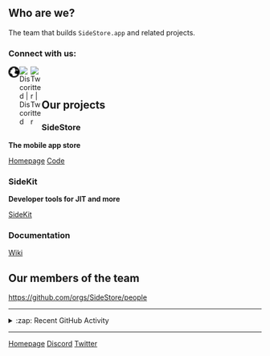 <!-- 
Docs: How to use GitHub README and actions to auto-generate embedded content.
https://github.com/anuraghazra/github-readme-stats
https://www.youtube.com/watch?v=n6d4KHSKqGk
https://github.com/rahuldkjain/github-profile-readme-generator
 -->

## Who are we?

The team that builds `SideStore.app` and related projects.

### Connect with us:

<!--
[![Website](https://img.shields.io/website?label=sidestore.io&style=for-the-badge&url=https://sidestore.io)](https://sidestore.io)
[![Twitter Follow](https://img.shields.io/twitter/follow/sidestore_io?color=1DA1F2&logo=twitter&style=for-the-badge)](https://twitter.com/intent/follow?original_referer=https%3A%2F%2Fgithub.com%2Fsidestore&screen_name=sidestore)
[![GitHub Followers](https://img.shields.io/github/followers/sidestore?style=for-the-badge)]()
[![GitHub Sponsors](https://img.shields.io/github/sponsors/sidestore?style=for-the-badge
)]() 
-->

[<img align="left" alt="sidestore.io" width="22px" src="https://raw.githubusercontent.com/iconic/open-iconic/master/svg/globe.svg" />][website]
[<img align="left" alt="Discord | Discord" width="22px" src="https://cdn.jsdelivr.net/npm/simple-icons@v3/icons/discord.svg" />][discord]
[<img align="left" alt="Twitter | Twitter" width="22px" src="https://cdn.jsdelivr.net/npm/simple-icons@v3/icons/twitter.svg" />][twitter]

<br />
<br />

## Our projects

### SideStore

__The mobile app store__

[Homepage][website]
[Code][git.sidestore]

### SideKit

__Developer tools for JIT and more__

[SideKit][git.sidekit]

### Documentation

[Wiki][wiki]

## Our members of the team

https://github.com/orgs/SideStore/people

---

<details>
  <summary>:zap: Recent GitHub Activity</summary>

<!--START_SECTION:activity-->
1. ❗️ Opened issue [#1044](https://github.com/SideStore/SideStore/issues/1044) in [SideStore/SideStore](https://github.com/SideStore/SideStore)
2. 🗣 Commented on [#1043](https://github.com/SideStore/SideStore/issues/1043) in [SideStore/SideStore](https://github.com/SideStore/SideStore)
3. 🗣 Commented on [#1043](https://github.com/SideStore/SideStore/issues/1043) in [SideStore/SideStore](https://github.com/SideStore/SideStore)
4. ❗️ Opened issue [#1043](https://github.com/SideStore/SideStore/issues/1043) in [SideStore/SideStore](https://github.com/SideStore/SideStore)
5. 🗣 Commented on [#1008](https://github.com/SideStore/SideStore/issues/1008) in [SideStore/SideStore](https://github.com/SideStore/SideStore)
6. 🗣 Commented on [#1008](https://github.com/SideStore/SideStore/issues/1008) in [SideStore/SideStore](https://github.com/SideStore/SideStore)
7. 🗣 Commented on [#1008](https://github.com/SideStore/SideStore/issues/1008) in [SideStore/SideStore](https://github.com/SideStore/SideStore)
8. 🗣 Commented on [#1042](https://github.com/SideStore/SideStore/issues/1042) in [SideStore/SideStore](https://github.com/SideStore/SideStore)
9. ❗️ Opened issue [#1042](https://github.com/SideStore/SideStore/issues/1042) in [SideStore/SideStore](https://github.com/SideStore/SideStore)
10. 🗣 Commented on [#25](https://github.com/SideStore/StosVPN/issues/25) in [SideStore/StosVPN](https://github.com/SideStore/StosVPN)
11. 🗣 Commented on [#25](https://github.com/SideStore/StosVPN/issues/25) in [SideStore/StosVPN](https://github.com/SideStore/StosVPN)
12. ❗️ Closed issue [#27](https://github.com/SideStore/StosVPN/issues/27) in [SideStore/StosVPN](https://github.com/SideStore/StosVPN)
13. ❗️ Opened issue [#27](https://github.com/SideStore/StosVPN/issues/27) in [SideStore/StosVPN](https://github.com/SideStore/StosVPN)
14. 🗣 Commented on [#1041](https://github.com/SideStore/SideStore/issues/1041) in [SideStore/SideStore](https://github.com/SideStore/SideStore)
15. ❗️ Opened issue [#1041](https://github.com/SideStore/SideStore/issues/1041) in [SideStore/SideStore](https://github.com/SideStore/SideStore)
16. 🗣 Commented on [#25](https://github.com/SideStore/apple-private-apis/issues/25) in [SideStore/apple-private-apis](https://github.com/SideStore/apple-private-apis)
17. 🗣 Commented on [#25](https://github.com/SideStore/apple-private-apis/issues/25) in [SideStore/apple-private-apis](https://github.com/SideStore/apple-private-apis)
18. 🗣 Commented on [#25](https://github.com/SideStore/apple-private-apis/issues/25) in [SideStore/apple-private-apis](https://github.com/SideStore/apple-private-apis)
19. 🗣 Commented on [#25](https://github.com/SideStore/apple-private-apis/issues/25) in [SideStore/apple-private-apis](https://github.com/SideStore/apple-private-apis)
20. 💪 Opened PR [#25](https://github.com/SideStore/apple-private-apis/pull/25) in [SideStore/apple-private-apis](https://github.com/SideStore/apple-private-apis)
<!--END_SECTION:activity-->

</details>

---

[Homepage][patreon] [Discord][discord] [Twitter][twitter]

<!--
- [Patreon][patreon]
- [OpenCollective][opencollective]
- [YouTube][youtube]
-->

[website]: https://sidestore.io
[wiki]: https://wiki.sidestore.io
[twitter]: https://twitter.com/sidestore_io
[discord]: https://discord.gg/sidestore-949183273383395328
[youtube]: https://youtube.com/TODO
[patreon]: https://www.patreon.com/SideStore
[opencollective]: https://opencollective.com/TODO
[git.sidestore]: https://github.com/SideStore/SideStore/
[git.sidekit]: https://github.com/SideStore/SideKit

